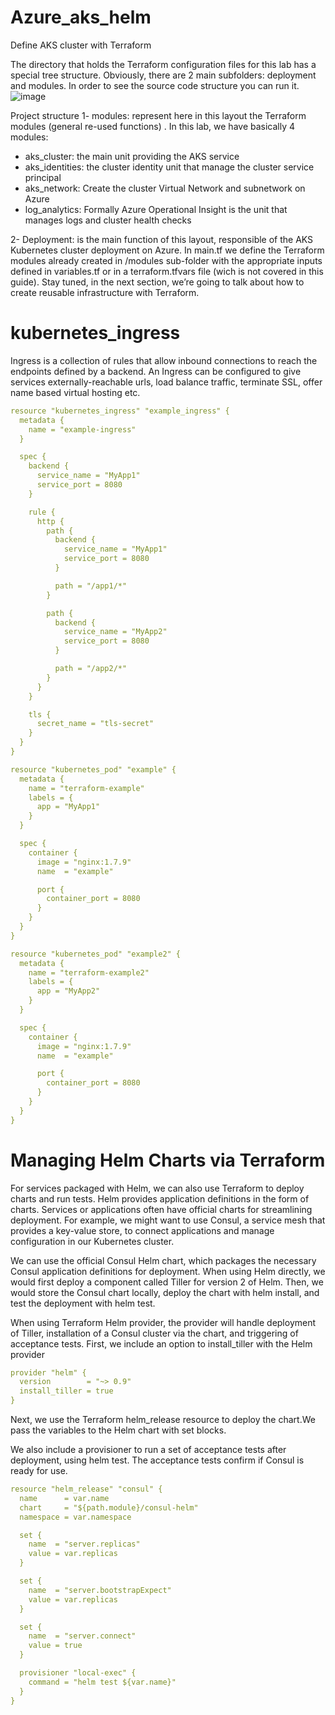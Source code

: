 # Azure_aks_helm

Define AKS cluster with Terraform


The directory that holds the Terraform configuration files for this lab has a special tree structure.
Obviously, there are 2 main subfolders: deployment and modules. In order to see the source code structure you can run it.
![image](https://user-images.githubusercontent.com/28998255/139659002-35422604-1583-45d7-986c-337909c36d71.png)

Project structure
1- modules: represent here in this layout the Terraform modules (general re-used functions) . In this lab, we have basically 4 modules:
- aks_cluster: the main unit providing the AKS service
- aks_identities: the cluster identity unit that manage the cluster service principal
- aks_network: Create the cluster Virtual Network and subnetwork on Azure
- log_analytics: Formally Azure Operational Insight is the unit that manages logs and cluster health checks

2- Deployment: is the main function of this layout, responsible of the AKS Kubernetes cluster deployment on Azure.
In main.tf we define the Terraform modules already created in /modules sub-folder with the appropriate inputs defined in variables.tf or in a terraform.tfvars file (wich is not covered in this guide).
Stay tuned, in the next section, we’re going to talk about how to create reusable infrastructure with Terraform.



# kubernetes_ingress

Ingress is a collection of rules that allow inbound connections to reach the endpoints defined by a backend. 
An Ingress can be configured to give services externally-reachable urls, load balance traffic, terminate SSL, offer name based virtual hosting etc.
``` yml
resource "kubernetes_ingress" "example_ingress" {
  metadata {
    name = "example-ingress"
  }

  spec {
    backend {
      service_name = "MyApp1"
      service_port = 8080
    }

    rule {
      http {
        path {
          backend {
            service_name = "MyApp1"
            service_port = 8080
          }

          path = "/app1/*"
        }

        path {
          backend {
            service_name = "MyApp2"
            service_port = 8080
          }

          path = "/app2/*"
        }
      }
    }

    tls {
      secret_name = "tls-secret"
    }
  }
}

resource "kubernetes_pod" "example" {
  metadata {
    name = "terraform-example"
    labels = {
      app = "MyApp1"
    }
  }

  spec {
    container {
      image = "nginx:1.7.9"
      name  = "example"

      port {
        container_port = 8080
      }
    }
  }
}

resource "kubernetes_pod" "example2" {
  metadata {
    name = "terraform-example2"
    labels = {
      app = "MyApp2"
    }
  }

  spec {
    container {
      image = "nginx:1.7.9"
      name  = "example"

      port {
        container_port = 8080
      }
    }
  }
}
```

# Managing Helm Charts via Terraform

For services packaged with Helm, we can also use Terraform to deploy charts and run tests.
Helm provides application definitions in the form of charts. Services or applications often have official charts for streamlining deployment. 
For example, we might want to use Consul, a service mesh that provides a key-value store, to connect applications and manage configuration in our Kubernetes cluster.

We can use the official Consul Helm chart, which packages the necessary Consul application definitions for deployment.
When using Helm directly, we would first deploy a component called Tiller for version 2 of Helm. 
Then, we would store the Consul chart locally, deploy the chart with helm install, and test the deployment with helm test.

When using Terraform Helm provider, the provider will handle deployment of Tiller, installation of a Consul cluster via the chart, and triggering of acceptance tests. First, we include an option to install_tiller with the Helm provider
```yml
provider "helm" {
  version        = "~> 0.9"
  install_tiller = true
}
```
Next, we use the Terraform helm_release resource to deploy the chart.We pass the variables to the Helm chart with set blocks.

We also include a provisioner to run a set of acceptance tests after deployment, using helm test. The acceptance tests confirm if Consul is ready for use.
```yml
resource "helm_release" "consul" {
  name      = var.name
  chart     = "${path.module}/consul-helm"
  namespace = var.namespace

  set {
    name  = "server.replicas"
    value = var.replicas
  }

  set {
    name  = "server.bootstrapExpect"
    value = var.replicas
  }

  set {
    name  = "server.connect"
    value = true
  }

  provisioner "local-exec" {
    command = "helm test ${var.name}"
  }
}
```


